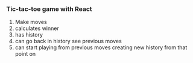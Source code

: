 ### Tic-tac-toe game with React

1. Make moves
2. calculates winner
3. has history
4. can go back in history see previous moves
5. can start playing from previous moves creating new history from that point on
